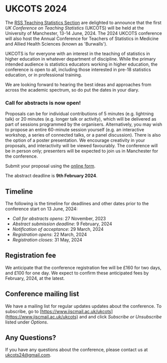 # UKCOTS 2024

The [RSS Teaching Statistics Section](https://rss.org.uk/membership/rss-groups-and-committees/sections/teaching-statistics/) are delighted to announce that the first *UK Conference on Teaching Statistics* (UKCOTS) will be held at the University of Manchester, 13-14 June, 2024.
The 2024 UKCOTS conference will also host the Annual Conference for Teachers of Statistics in Medicine and Allied Health Sciences (known as 'Burwalls'). 

UKCOTS is for everyone with an interest in the teaching of statistics in higher education in whatever department of discipline. While the primary intended audience is statistics educators working in higher education, the conference is open to all, including those interested in pre-18 statistics education, or in professional training. 

We are looking forward to hearing the best ideas and approaches from across the academic spectrum, so do put the dates in your diary.


### Call for abstracts is now open!

Proposals can be for individual contributions of 5 minutes (e.g. lightning talk) or 20 minutes (e.g. longer talk or activity), which will be delivered as part of sessions programmed by the organisers. Alternatively, you may wish to propose an entire 60-minute session yourself (e.g. an interactive workshop, a series of connected talks, or a panel discussion). There is also the option of a poster presentation. We encourage creativity in your proposals, and interactivity will be viewed favourably. The conference will be in person only; presenters will be expected to join us in Manchester for the conference.  

Submit your proposal using the [online form](https://docs.google.com/forms/d/1-z-jEh3XL0mndHQ8CMvzP6TdY9rCoYLQpzQhcldRc4A/viewform?edit_requested=true).

The abstract deadline is **9th February 2024**.


## Timeline

The following is the timeline for deadlines and other dates prior to the conference start on 13 June, 2024:

* *Call for abstracts opens*: 27 November, 2023
* *Abstract submission deadline*: 9 February, 2024
* *Notification of acceptance*: 29 March, 2024
* *Registration opens*: 22 March, 2024
* *Registration closes*: 31 May, 2024

## Registration fee

We anticipate that the conference registration fee will be £160 for two days, and £100 for one day. We expect to confirm these anticipated fees by February, 2024, at the latest.

## Conference mailing list 

We have a mailing list for regular updates updates about the conference.
To subscribe, go to [https://www.jiscmail.ac.uk/ukcots](https://www.jiscmail.ac.uk/ukcots) and and click *Subscribe or Unsubscribe* listed under *Options*.

## Any Questions?

If you have any questions about the conference, please contact us at <ukcots24@gmail.com>.
